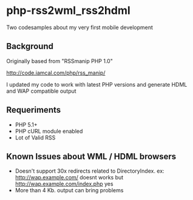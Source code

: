 # php-rss2wml_rss2hdml
Two codesamples about my very first mobile development

## Background ##
Originally based from "RSSmanip PHP 1.0"

http://code.iamcal.com/php/rss_manip/

I updated my code to work with latest PHP versions and generate HDML and WAP compatible output

## Requeriments ##
- PHP 5.1+
- PHP cURL module enabled
- Lot of Valid RSS 

## Known Issues about WML / HDML browsers ##
- Doesn't support 30x redirects related to DirectoryIndex. ex: http://wap.example.com/ doesnt works but http://wap.example.com/index.php yes
- More than 4 Kb. output can bring problems
